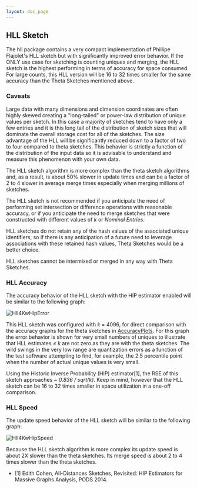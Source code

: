 ```yaml
---
layout: doc_page
---
```


## HLL Sketch
The hll package contains a very compact implementation of Phillipe Flajolet's
HLL sketch but with significantly improved error behavior.  If the ONLY use case for sketching is
counting uniques and merging, the HLL sketch is the highest performing in terms of accuracy for 
space consumed.  For large counts, this HLL version will be 16 to 32 times smaller for the same 
accuracy than the Theta Sketches mentioned above.

### Caveats
Large data with many dimensions and dimension coordinates are often highly skewed 
creating a "long-tailed" or power-law distribution of unique values per sketch. 
In this case a majority of sketches tend to have only a few entries and it is this long tail of
the distribution of sketch sizes that will dominate the overall storage cost for all of the 
sketches. The size advantage of the HLL will be significantly reduced down to a factor of 
two to four compared to theta sketches. This behavior is strictly a function of the 
distribution of the input data so it is advisable to understand and measure this phenomenon with
your own data.

The HLL sketch algorithm is more complex than the theta sketch algorithms and, as a result,
is about 50% slower in update times and can be a factor of 2 to 4 slower in average merge times 
especially when merging millions of sketches.

The HLL sketch is not recommended if you anticipate the need of performing set intersection 
or difference operations with reasonable accuracy, 
or if you anticipate the need to merge sketches that were constructed with different 
values of <i>k</i> or <i>Nominal Entries</i>.

HLL sketches do not retain any of the hash values of the associated unique identifiers, 
so if there is any anticipation of a future need to leverage associations with these 
retained hash values, Theta Sketches would be a better choice.

HLL sketches cannot be intermixed or merged in any way with Theta Sketches.

### HLL Accuracy

The accuracy behavior of the HLL sketch with the HIP estimator enabled will be similar to the following graph:

<img class="doc-img-half" src="{{site.docs_img_dir}}/hll/Hll4KwHipError.png" alt="Hll4KwHipError" />

This HLL sketch was configured with <i>k</i> = 4096, for direct comparison with the accuracy graphs for the
theta sketches in [AccuracyPlots]({{site.docs_dir}}/Theta/ThetaAccuracyPlots.html).  For this graph the error behavior is shown for very 
small numbers of uniques to illustrate that HLL estimates <i>&le; k</i> are not zero as they are with the theta
sketches.  The wild swings in the very low range are quantization errors as a function of the test software
attempting to find, for example, the 2.5 percentile point when the number of actual unique values is very small.

Using the Historic Inverse Probability (HIP) estimator[1], the RSE of this sketch approaches <i>~ 0.836 / sqrt(k)</i>.
Keep in mind, however that the HLL sketch can be 16 to 32 times smaller in space utilization in a one-off comparison.

### HLL Speed

The update speed behavior of the HLL sketch will be similar to the following graph:

<img class="doc-img-half" src="{{site.docs_img_dir}}/hll/Hll4KwHipSpeed.png" alt="Hll4KwHipSpeed" />

Because the HLL sketch algorithm is more complex its update speed is about 2X slower than the theta sketches. 
Its merge speed is about 2 to 4 times slower than the theta sketches.


* [1] Edith Cohen, All-Distances Sketches, Revisited: HIP Estimators for Massive Graphs Analysis, PODS 2014.

